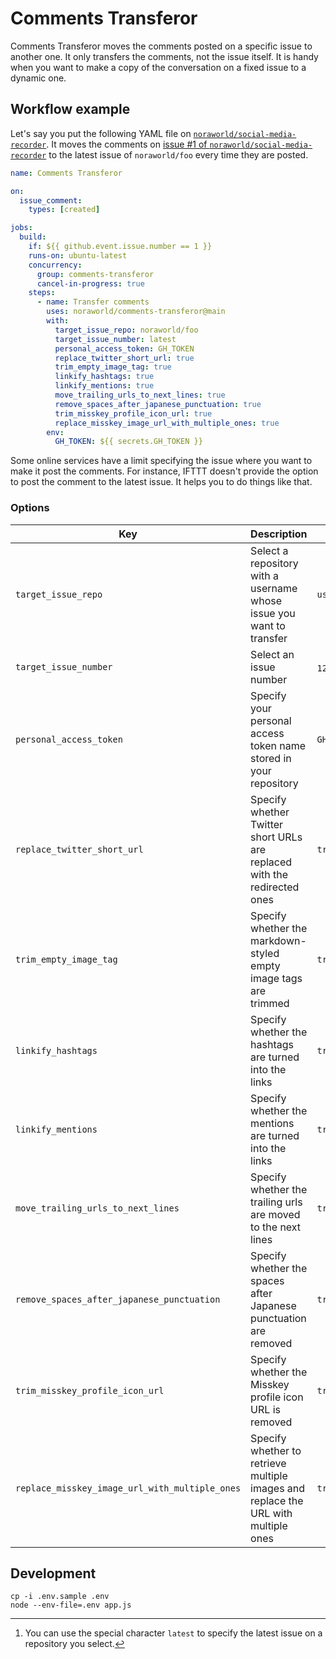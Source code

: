# Comments Transferor
Comments Transferor moves the comments posted on a specific issue to another one. It only transfers the comments, not the issue itself. It is handy when you want to make a copy of the conversation on a fixed issue to a dynamic one.

## Workflow example
Let's say you put the following YAML file on [`noraworld/social-media-recorder`](https://github.com/noraworld/social-media-recorder/blob/main/.github/workflows/comments-transferor.yml). It moves the comments on [issue #1 of `noraworld/social-media-recorder`](https://github.com/noraworld/social-media-recorder/issues/1) to the latest issue of `noraworld/foo` every time they are posted.

```yaml
name: Comments Transferor

on:
  issue_comment:
    types: [created]

jobs:
  build:
    if: ${{ github.event.issue.number == 1 }}
    runs-on: ubuntu-latest
    concurrency:
      group: comments-transferor
      cancel-in-progress: true
    steps:
      - name: Transfer comments
        uses: noraworld/comments-transferor@main
        with:
          target_issue_repo: noraworld/foo
          target_issue_number: latest
          personal_access_token: GH_TOKEN
          replace_twitter_short_url: true
          trim_empty_image_tag: true
          linkify_hashtags: true
          linkify_mentions: true
          move_trailing_urls_to_next_lines: true
          remove_spaces_after_japanese_punctuation: true
          trim_misskey_profile_icon_url: true
          replace_misskey_image_url_with_multiple_ones: true
        env:
          GH_TOKEN: ${{ secrets.GH_TOKEN }}
```

Some online services have a limit specifying the issue where you want to make it post the comments. For instance, IFTTT doesn't provide the option to post the comment to the latest issue. It helps you to do things like that.

### Options
| Key                                            | Description                                                                        | Example                      | Type    | Required |
| ---------------------------------------------- | ---------------------------------------------------------------------------------- | ---------------------------- | ------- | -------- |
| `target_issue_repo`                            | Select a repository with a username whose issue you want to transfer               | `username/reponame`          | String  | `true`   |
| `target_issue_number`                          | Select an issue number                                                             | `123` [^target_issue_number] | String  | `true`   |
| `personal_access_token`                        | Specify your personal access token name stored in your repository                  | `GH_TOKEN`                   | String  | `false`  |
| `replace_twitter_short_url`                    | Specify whether Twitter short URLs are replaced with the redirected ones           | `true`                       | Boolean | `false`  |
| `trim_empty_image_tag`                         | Specify whether the markdown-styled empty image tags are trimmed                   | `true`                       | Boolean | `false`  |
| `linkify_hashtags`                             | Specify whether the hashtags are turned into the links                             | `true`                       | Boolean | `false`  |
| `linkify_mentions`                             | Specify whether the mentions are turned into the links                             | `true`                       | Boolean | `false`  |
| `move_trailing_urls_to_next_lines`             | Specify whether the trailing urls are moved to the next lines                      | `true`                       | Boolean | `false`  |
| `remove_spaces_after_japanese_punctuation`     | Specify whether the spaces after Japanese punctuation are removed                  | `true`                       | Boolean | `false`  |
| `trim_misskey_profile_icon_url`                | Specify whether the Misskey profile icon URL is removed                            | `true`                       | Boolean | `false`  |
| `replace_misskey_image_url_with_multiple_ones` | Specify whether to retrieve multiple images and replace the URL with multiple ones | `true`                       | Boolean | `false`  |

[^target_issue_number]: You can use the special character `latest` to specify the latest issue on a repository you select.

## Development
```shell
cp -i .env.sample .env
node --env-file=.env app.js
```
